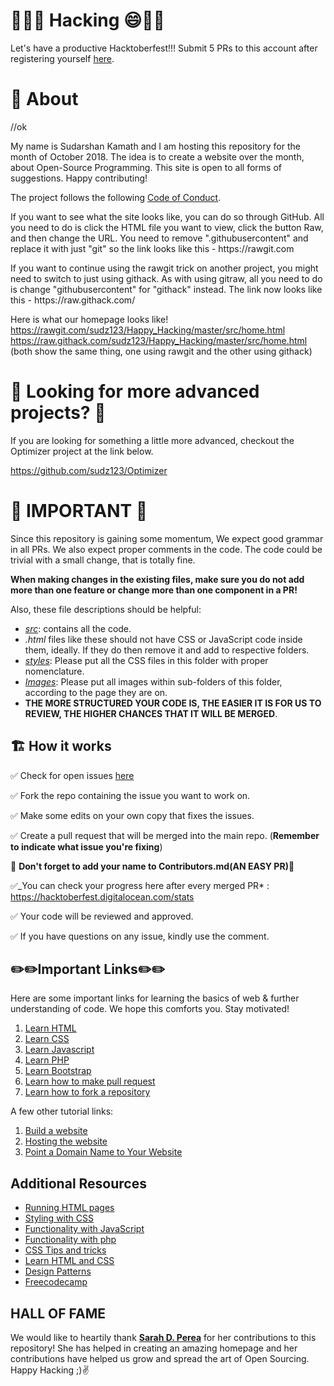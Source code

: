 # :tada::tada::smile: Hacking :smile::tada::tada:

Let's have a productive Hacktoberfest!!! Submit 5 PRs to this account after registering yourself [here](https://hacktoberfest.digitalocean.com/).

# :construction_worker: About
//ok
<p>My name is Sudarshan Kamath and I am hosting this repository for the month of October 2018. The idea is to create a website over the month, about Open-Source Programming. This site is open to all forms of suggestions. Happy contributing!</p>

The project follows the following [Code of Conduct](CODE_OF_CONDUCT.md).

<p>If you want to see what the site looks like, you can do so through GitHub. All you need to do is click the HTML file you want to view, click the button Raw, and then change the URL. You need to remove ".githubusercontent" and replace it with just "git" so the link looks like this - https://rawgit.com</p>

<p>If you want to continue using the rawgit trick on another project, you might need to switch to just using githack. As with using gitraw, all you need to do is change "githubusercontent" for "githack" instead.  The link now looks like this - https://raw.githack.com/ </p>

Here is what our homepage looks like!
https://rawgit.com/sudz123/Happy_Hacking/master/src/home.html
https://raw.githack.com/sudz123/Happy_Hacking/master/src/home.html
(both show the same thing, one using rawgit and the other using githack)

# :bookmark: Looking for more advanced projects? :bookmark:

If you are looking for something a little more advanced, checkout the Optimizer project at the link below.

https://github.com/sudz123/Optimizer

# :bookmark: IMPORTANT :bookmark:

Since this repository is gaining some momentum, We expect good grammar in all PRs. We also expect proper comments in the code. The code could be trivial with a small change, that is totally fine.

**When making changes in the existing files, make sure you do not add more than one feature or change more than one component in a PR!**

Also, these file descriptions should be helpful:

- [_src_](./src): contains all the code.
- _.html_ files like these should not have CSS or JavaScript code inside them, ideally. If they do then remove it and add to respective folders.
- [_styles_](./src/style): Please put all the CSS files in this folder with proper nomenclature.
- [_Images_](./img): Please put all images within sub-folders of this folder, according to the page they are on.
- **THE MORE STRUCTURED YOUR CODE IS, THE EASIER IT IS FOR US TO REVIEW, THE HIGHER CHANCES THAT IT WILL BE MERGED**.

## :building_construction: How it works

:white_check_mark:
Check for open issues [here](https://github.com/search?q=label:hacktoberfest+state:open+type:issue)

:white_check_mark:
Fork the repo containing the issue you want to work on.

:white_check_mark:
Make some edits on your own copy that fixes the issues.

:white_check_mark:
Create a pull request that will be merged into the main repo.
(**Remember to indicate what issue you're fixing**)

:rotating_light:
**Don't forget to add your name to Contributors.md(AN EASY PR)**:rotating_light:

:white_check_mark:\_You can check your progress here after every merged PR* : https://hacktoberfest.digitalocean.com/stats

:white_check_mark: Your code will be reviewed and approved.

:white_check_mark: If you have questions on any issue, kindly use the comment.

## :pencil2::pencil2:Important Links:pencil2::pencil2:

Here are some important links for learning the basics of web & further understanding of code. We hope this comforts you. Stay motivated!

1. [Learn HTML](https://www.w3schools.com/html/)
2. [Learn CSS](https://www.w3schools.com/Css/)
3. [Learn Javascript](https://www.w3schools.com/js/)
4. [Learn PHP](https://www.w3schools.com/php/)
5. [Learn Bootstrap](https://www.w3schools.com/bootstrap/)
6. [Learn how to make pull request](https://help.github.com/articles/creating-a-pull-request/)
7. [Learn how to fork a repository](https://help.github.com/articles/fork-a-repo/)

A few other tutorial links:

1. [Build a website](https://www.w3schools.com/howto/howto_website.asp)
2. [Hosting the website](https://gist.github.com/TylerFisher/6127328)
3. [Point a Domain Name to Your Website](https://www.thesitewizard.com/domain/point-domain-name-website.shtml)

## Additional Resources

- [Running HTML pages](./src/README-HTML.md)
- [Styling with CSS](./src/style/README-CSS.md)
- [Functionality with JavaScript](./src/scripts/README-JS.md)
- [Functionality with php](./src/php/README.md)
- [CSS Tips and tricks](https://css-tricks.com)
- [Learn HTML and CSS](https://www.oreilly.com)
- [Design Patterns](https://github.com/kamranahmedse/design-patterns-for-humans)
- [Freecodecamp](https://www.freecodecamp.org/)

## HALL OF FAME

We would like to heartily thank **[Sarah D. Perea](https://github.com/sarahperea)** for her contributions to this repository! She has helped in creating an amazing homepage and her contributions have helped us grow and spread the art of Open Sourcing. Happy Hacking ;):v:
